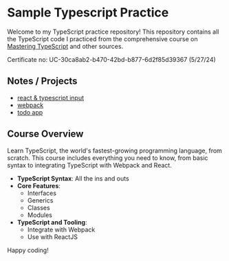 # Sample Typescript Practice

Welcome to my TypeScript practice repository! This repository contains all the TypeScript code I practiced from the comprehensive course on [Mastering TypeScript](https://www.udemy.com/course/learn-typescript/) and other sources. 

Certificate no: UC-30ca8ab2-b470-42bd-b877-6d2f85d39367 (5/27/24)

## Notes / Projects
* [react & typescript input](https://github.com/Samuelcy/typescript-practice/tree/main/react-ts/shopping-app)
* [webpack](https://github.com/Samuelcy/typescript-practice/tree/main/webpack)
* [todo app](https://github.com/Samuelcy/typescript-practice/tree/main/todo)

## Course Overview
Learn TypeScript, the world's fastest-growing programming language, from scratch. This course includes everything you need to know, from basic syntax to integrating TypeScript with Webpack and React.
- **TypeScript Syntax**: All the ins and outs
- **Core Features**:
  - Interfaces
  - Generics
  - Classes
  - Modules
- **TypeScript and Tooling**:
  - Integrate with Webpack
  - Use with ReactJS

Happy coding!
